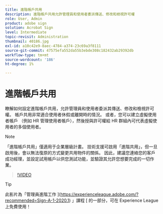 ```yaml
---
title: 進階帳戶共用
description: 進階帳戶共用允許管理員和使用者委派傳送、修改和檢視許可權
role: User, Admin
product: adobe sign
solution: Acrobat Sign
level: Intermediate
topic-revisit: Administration
thumbnail: 40186.jpg
exl-id: a10c42e9-8aec-4784-a374-23c69a3f8111
source-git-commit: 47575efa552da55b3ebde308c182432ab29392db
workflow-type: tm+mt
source-wordcount: '186'
ht-degree: 1%

---
```


# 進階帳戶共用

瞭解如何設定進階帳戶共用，允許管理員和使用者委派其傳送、修改和檢視許可權。 帳戶共用非常適合使用者休假或離開時的情況。 或者，您可以建立虛擬使用者帳戶 （例如 HR 管理使用者帳戶），然後授與許可權給 HR 群組內可代表虛擬使用者的多個使用者。

>[!NOTE]
>
>「進階帳戶共用」僅適用于企業層級計畫。 技術支援可啟用「進階共用」，但一旦啟用後，會以無法復原的方式變更共用物件的關係。 因此，建議您連絡您的客戶成功經理，並設定試用帳戶以供您測試功能，並驗證其允許您想要完成的一切作業。

>[!VIDEO](https://video.tv.adobe.com/v/40186?hidetitle=true)

>[!TIP]
>
>此影片為「管理員進階工作 ](https://experienceleague.adobe.com/?recommended=Sign-A-1-2020.1) 」課程 [ 的一部分，可在 Experience League 上免費使用！
